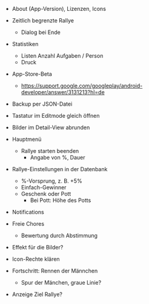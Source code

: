* About (App-Version), Lizenzen, Icons
* Zeitlich begrenzte Rallye
  * Dialog bei Ende
* Statistiken
  * Listen Anzahl Aufgaben / Person
  * Druck
* App-Store-Beta
  * https://support.google.com/googleplay/android-developer/answer/3131213?hl=de
* Backup per JSON-Datei
* Tastatur im Editmode gleich öffnen
* Bilder im Detail-View abrunden
 
* Hauptmenü
  * Rallye starten beenden
    * Angabe von %, Dauer
* Rallye-Einstellungen in der Datenbank
  * %-Vorsprung, z. B. +5%
  * Einfach-Gewinner
  * Geschenk oder Pott
    * Bei Pott: Höhe des Potts
* Notifications
* Freie Chores
  * Bewertung durch Abstimmung
* Effekt für die Bilder?
* Icon-Rechte klären
* Fortschritt: Rennen der Männchen
  * Spur der Mänchen, graue Linie?
* Anzeige Ziel Rallye?
